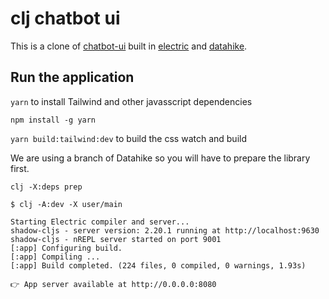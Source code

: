 # clj chatbot ui

This is a clone of [chatbot-ui](https://github.com/mckaywrigley/chatbot-ui) built in [electric](https://github.com/hyperfiddle/electric) and [datahike](https://github.com/replikativ/datahike).

## Run the application



`yarn` to install Tailwind and other javasscript dependencies

`npm install -g yarn`

`yarn build:tailwind:dev` to build the css watch and build

We are using a branch of Datahike so you will have to prepare the library first.

`clj -X:deps prep`


```
$ clj -A:dev -X user/main

Starting Electric compiler and server...
shadow-cljs - server version: 2.20.1 running at http://localhost:9630
shadow-cljs - nREPL server started on port 9001
[:app] Configuring build.
[:app] Compiling ...
[:app] Build completed. (224 files, 0 compiled, 0 warnings, 1.93s)

👉 App server available at http://0.0.0.0:8080
```

